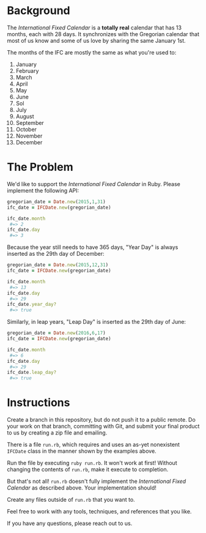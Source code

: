 # Background

The _International Fixed Calendar_ is a **totally real** calendar that has 13 months, each with 28 days. It synchronizes with the Gregorian calendar that most of us know and some of us love by sharing the same January 1st.

The months of the IFC are mostly the same as what you're used to:

1. January
2. February
3. March
4. April
5. May
6. June
7. Sol
8. July
9. August
10. September
11. October
12. November
13. December

# The Problem

We'd like to support the _International Fixed Calendar_ in Ruby. Please implement the following API:

```ruby
gregorian_date = Date.new(2015,1,31)
ifc_date = IFCDate.new(gregorian_date)

ifc_date.month
 #=> 2
ifc_date.day
 #=> 3
```

Because the year still needs to have 365 days, "Year Day" is always inserted as the 29th day of December:

```ruby
gregorian_date = Date.new(2015,12,31)
ifc_date = IFCDate.new(gregorian_date)

ifc_date.month
 #=> 13
ifc_date.day
 #=> 29
ifc_date.year_day?
 #=> true
```

Similarly, in leap years, "Leap Day" is inserted as the 29th day of June:

```ruby
gregorian_date = Date.new(2016,6,17)
ifc_date = IFCDate.new(gregorian_date)

ifc_date.month
 #=> 6
ifc_date.day
 #=> 29
ifc_date.leap_day?
 #=> true
```

# Instructions

Create a branch in this repository, but do not push it to a public remote. Do your work on that branch, committing with Git, and submit your final product to us by creating a zip file and emailing.

There is a file `run.rb`, which requires and uses an as-yet nonexistent `IFCDate` class in the manner shown by the examples above.

Run the file by executing `ruby run.rb`. It won't work at first! Without changing the contents of `run.rb`, make it execute to completion.

But that's not all! `run.rb` doesn't fully implement the _International Fixed Calendar_ as described above. Your implementation should!

Create any files outside of `run.rb` that you want to.

Feel free to work with any tools, techniques, and references that you like.

If you have any questions, please reach out to us.
